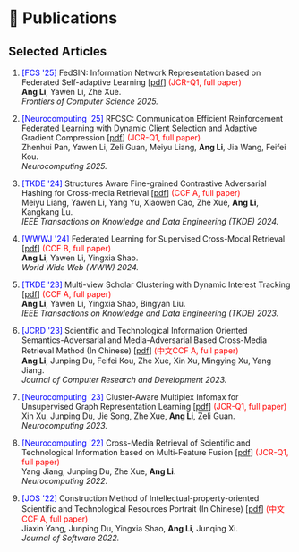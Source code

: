 
# 📝 Publications 

<h2>Selected Articles</h2>
<ol start=1>
  <li>
    <p><font color="blue">[FCS '25]</font> FedSIN: Information Network Representation based on Federated Self-adaptive Learning [<a href="https://journal.hep.com.cn/fcs/EN/10.1007/s11704-025-40529-8">pdf</a>] <font color="red">(JCR-Q1, full paper)</font>
      <br>
      <b>Ang Li</b>, Yawen Li, Zhe Xue.<br>
      <i>Frontiers of Computer Science 2025.</i> <br>
    </p>
  </li>
  <li>
    <p><font color="blue">[Neurocomputing '25]</font> RFCSC: Communication Efficient Reinforcement Federated Learning with Dynamic Client Selection and Adaptive Gradient Compression [<a href="https://www.sciencedirect.com/science/article/pii/S0925231224014437">pdf</a>] <font color="red">(JCR-Q1, full paper)</font>
      <br>
      Zhenhui Pan, Yawen Li, Zeli Guan, Meiyu Liang, <b>Ang Li</b>, Jia Wang, Feifei Kou.<br>
      <i>Neurocomputing 2025.</i> <br>
    </p>
  </li>
  <li>
    <p><font color="blue">[TKDE '24]</font> Structures Aware Fine-grained Contrastive Adversarial Hashing for Cross-media Retrieval [<a href="https://ieeexplore.ieee.org/stamp/stamp.jsp?tp=&arnumber=10416208">pdf</a>] <font color="red">(CCF A, full paper)</font>
      <br>
      Meiyu Liang, Yawen Li, Yang Yu, Xiaowen Cao, Zhe Xue, <b>Ang Li</b>, Kangkang Lu.<br>
      <i>IEEE Transactions on Knowledge and Data Engineering (TKDE) 2024.</i> <br>
    </p>
   </li>
  <li>
    <p><font color="blue">[WWWJ '24]</font> Federated Learning for Supervised Cross-Modal Retrieval [<a href="https://link.springer.com/article/10.1007/s11280-024-01249-4">pdf</a>] <font color="red">(CCF B, full paper)</font>
      <br>
      <b>Ang Li</b>, Yawen Li, Yingxia Shao.<br>
      <i>World Wide Web (WWW) 2024.</i> <br>
    </p>
  </li>
  <li>
    <p><font color="blue">[TKDE '23]</font> Multi-view Scholar Clustering with Dynamic Interest Tracking [<a href="https://ieeexplore.ieee.org/stamp/stamp.jsp?tp=&arnumber=10050831">pdf</a>] <font color="red">(CCF A, full paper)</font>
      <br>
      <b>Ang Li</b>, Yawen Li, Yingxia Shao, Bingyan Liu.<br>
      <i>IEEE Transactions on Knowledge and Data Engineering (TKDE) 2023.</i> <br>
    </p>
   </li>
  <li>
    <p><font color="blue">[JCRD '23]</font> Scientific and Technological Information Oriented Semantics-Adversarial and Media-Adversarial Based Cross-Media Retrieval Method (In Chinese) [<a href="https://kns.cnki.net/kcms2/article/abstract?v=GygzKunDVUcjXCaUAXtrnmWBm2Bh2RNWYApvbSCqcJQLB2C1L1pytml4kvjUYSzjTsoIGQ8WeQR6SWM6xgiMhjByYIJSGj9tp0RA9iP7Ub9f5Lx08-I_yYQ74MfTp_0Ebjjz3Tqf915pp8HY3a2_b_QW4nrGmrbowalhkuapgkopAgyYwLEJ8OUihPS9nP_FVgC91inNX8M=&uniplatform=NZKPT&language=CHS">pdf</a>] <font color="red">(中文CCF A, full paper)</font>
      <br>
      <b>Ang Li</b>, Junping Du, Feifei Kou, Zhe Xue, Xin Xu, Mingying Xu, Yang Jiang.<br>
      <i>Journal of Computer Research and Development 2023.</i> <br>
    </p>
   </li>
    <li>
    <p><font color="blue">[Neurocomputing '23]</font> Cluster-Aware Multiplex Infomax for Unsupervised Graph Representation Learning [<a href="https://www.sciencedirect.com/science/article/pii/S0925231223001790">pdf</a>] <font color="red">(JCR-Q1, full paper)</font>
      <br>
      Xin Xu, Junping Du, Jie Song, Zhe Xue, <b>Ang Li</b>, Zeli Guan.<br>
      <i>Neurocomputing 2023.</i> <br>
    </p>
   </li>
  <li>
    <p><font color="blue">[Neurocomputing '22]</font> Cross-Media Retrieval of Scientific and Technological Information based on Multi-Feature Fusion [<a href="https://www.sciencedirect.com/science/article/pii/S0925231222007901">pdf</a>] <font color="red">(JCR-Q1, full paper)</font>
      <br>
      Yang Jiang, Junping Du, Zhe Xue, <b>Ang Li</b>.<br>
      <i>Neurocomputing 2022.</i> <br>
    </p>
   </li>
  <li>
    <p><font color="blue">[JOS '22]</font> Construction Method of Intellectual-property-oriented Scientific and Technological Resources Portrait (In Chinese) [<a href="https://www.jos.org.cn/josen/article/abstract/6483">pdf</a>] <font color="red">(中文CCF A, full paper)</font>
      <br>
      Jiaxin Yang, Junping Du, Yingxia Shao, <b>Ang Li</b>, Junqing Xi.<br>
      <i>Journal of Software 2022.</i> <br>
    </p>
   </li>
</ol>

